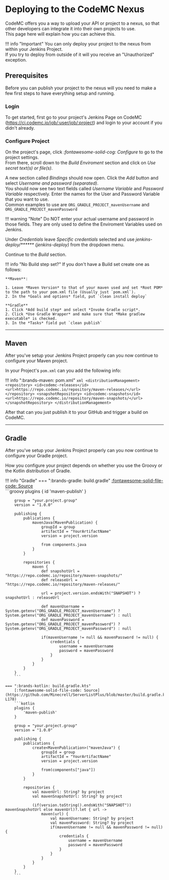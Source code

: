 # Deploying to the CodeMC Nexus
CodeMC offers you a way to upload your API or project to a nexus, so that other developers can integrate it into their own projects to use.  
This page here will explain how you can achieve this.

!!! info "Important"
    You can only deploy your project to the nexus from within your Jenkins Project.  
    If you try to deploy from outside of it will you receive an "Unauthorized" exception.

## Prerequisites
Before you can publish your project to the nexus will you need to make a few first steps to have everything setup and running.

### Login
To get started, first go to your project's Jenkins Page on CodeMC (https://ci.codemc.io/job/:user/job/:project) and login to your account if you didn't already.

### Configure Project
On the project's page, click *:fontawesome-solid-cog: Configure* to go to the project settings.  
From there, scroll down to the *Build Enviroment* section and click on *Use secret text(s) or file(s)*.

A new section called *Bindings* should now open. Click the *Add* button and select *Username and password (separated)*.  
You should now see two text fields called *Username Variable* and *Password Variable* respectively. Enter the names for the User and Password Variable that you want to use.  
Common examples to use are `ORG_GRADLE_PROJECT_mavenUsername` and `ORG_GRADLE_PROJECT_mavenPassword`

!!! warning "Note"
    Do NOT enter your actual username and password in those fields. They are only used to define the Enviroment Variables used on Jenkins.

Under *Credentials* leave *Specific credentials* selected and use *jenkins-deploy/\*\*\*\*\*\* (jenkins-deploy)* from the dropdown menu.

Continue to the *Build* section.

!!! info "No Build step set?"
    If you don't have a Build set create one as follows:
    
    **Maven**:
    
    1. Leave *Maven Version* to that of your maven used and set *Root POM* to the path to your pom.xml file (Usually just `pom.xml`).
    2. In the *Goals and options* field, put `clean install deploy`
    
    **Gradle**
    1. Click *Add build step* and select *Invoke Gradle script*.
    2. Click *Use Gradle Wrapper* and make sure that *Make gradlew executable* is checked.
    3. In the *Tasks* field put `clean publish`

----
## Maven
After you've setup your Jenkins Project properly can you now continue to configure your Maven project.

In your Project's `pom.xml` can you add the following info:

!!! info ":brands-maven: pom.xml"
    ```xml
    <distributionManagement>
      <repository>
        <id>codemc-releases</id>
        <url>https://repo.codemc.io/repository/maven-releases/</url>
      </repository>
      <snapshotRepository>
        <id>codemc-snapshots</id>
        <url>https://repo.codemc.io/repository/maven-snapshots/</url>
      </snapshotRepository>
    </distributionManagement>
    ```

After that can you just publish it to your GitHub and trigger a build on CodeMC.

----
## Gradle
After you've setup your Jenkins Project properly can you now continue to configure your Gradle project.

How you configure your project depends on whether you use the Groovy or the Kotlin distribution of Gradle.

!!! info "Gradle"
    === ":brands-gradle: build.gradle"
        [:fontawesome-solid-file-code: Source](https://docs.gradle.org/current/userguide/publishing_maven.html#publishing_maven:complete_example)  
        ```groovy
        plugins {
            id 'maven-publish'
        }
        
        group = "your.project.group"
        version = "1.0.0"
        
        publishing {
            publications {
                mavenJava(MavenPublication) {
                    groupId = group
                    artifactId = "YourArtifactName"
                    version = project.version
                    
                    from components.java
                }
            }
            
            repositories {
                maven {
                    def snapshotUrl = "https://repo.codemc.io/repository/maven-snapshots/"
                    def releaseUrl = "https://repo.codemc.io/repository/maven-releases/"
                    
                    url = project.version.endsWith("SNAPSHOT") ? snapshotUrl : releaseUrl
                    
                    def mavenUsername = System.getenv("ORG_GRADLE_PROJECT_mavenUsername") ? System.getenv("ORG_GRADLE_PROJECT_mavenUsername") : null
                    def mavenPassword = System.getenv("ORG_GRADLE_PROJECT_mavenPassword") ? System.getenv("ORG_GRADLE_PROJECT_mavenPassword") : null
                    
                    if(mavenUsername != null && mavenPassword != null) {
                        credentials {
                            username = mavenUsername
                            password = mavenPassword
                        }
                    }
                }
            }
        }
        ```
    
    === ":brands-kotlin: build.gradle.kts"
        [:fontawesome-solid-file-code: Source](https://github.com/Minecrell/ServerListPlus/blob/master/build.gradle.kts#L146-L178)  
        ```kotlin
        plugins {
            'maven-publish'
        }
        
        group = "your.project.group"
        version = "1.0.0"
        
        publishing {
            publications {
                create<MavenPublication>("mavenJava") {
                    groupId = group
                    artifactId = "YourArtifactName"
                    version = project.version
                    
                    from(components["java"])
                }
            }
            
            repositories {
                val mavenUrl: String? by project
                val mavenSnapshotUrl: String? by project
                
                (if(version.toString().endsWith("SNAPSHOT")) mavenSnapshotUrl else mavenUrl)?.let { url ->
                    maven(url) {
                        val mavenUsername: String? by project
                        val mavenPassword: String? by project
                        if(mavenUsername != null && mavenPassword != null) {
                            credentials {
                                username = mavenUsername
                                password = mavenPassword
                            }
                        }
                    }
                }
            }
        }
        ```
